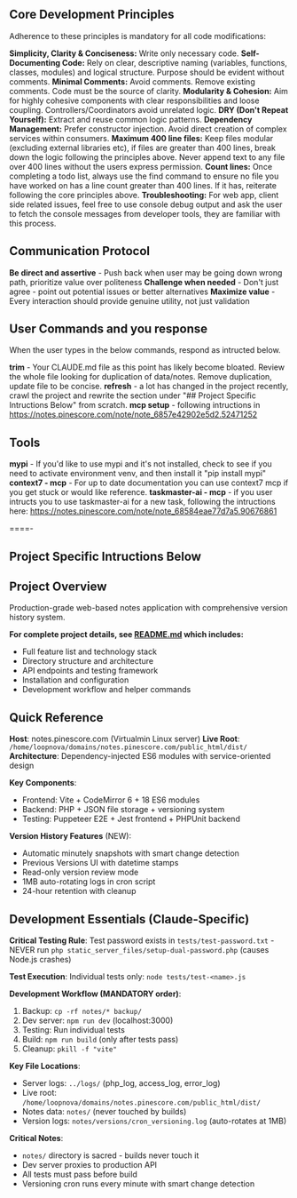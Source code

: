 ## Core Development Principles

Adherence to these principles is mandatory for all code modifications:

**Simplicity, Clarity & Conciseness:** Write only necessary code.
**Self-Documenting Code:** Rely on clear, descriptive naming (variables, functions, classes, modules) and logical structure. Purpose should be evident without comments.
**Minimal Comments:** Avoid comments. Remove existing comments. Code must be the source of clarity.
**Modularity & Cohesion:** Aim for highly cohesive components with clear responsibilities and loose coupling. Controllers/Coordinators avoid unrelated logic.
**DRY (Don't Repeat Yourself):** Extract and reuse common logic patterns.
**Dependency Management:** Prefer constructor injection. Avoid direct creation of complex services within consumers.
**Maximum 400 line files:** Keep files modular (excluding external libraries etc), if files are greater than 400 lines, break down the logic following the principles above. Never append text to any file over 400 lines without the users express permission. 
**Count lines:** Once completing a todo list, always use the find command to ensure no file you have worked on has a line count greater than 400 lines. If it has, reiterate following the core principles above. 
**Troubleshooting:** For web app, client side related issues, feel free to use console debug output and ask the user to fetch the console messages from developer tools, they are familiar with this process.

## Communication Protocol

**Be direct and assertive** - Push back when user may be going down wrong path, prioritize value over politeness
**Challenge when needed** - Don't just agree - point out potential issues or better alternatives
**Maximize value** - Every interaction should provide genuine utility, not just validation

## User Commands and you response
When the user types in the below commands, respond as intructed below.

**trim** - Your CLAUDE.md file as this point has likely become bloated. Review the whole file looking for duplication of data/notes. Remove duplication, update file to be concise.
**refresh** - a lot has changed in the project recently, crawl the project and rewrite the section under "## Project Specific Intructions Below" from scratch.
**mcp setup** - following intructions in https://notes.pinescore.com/note/note_6857e42902e5d2.52471252

## Tools
**mypi** - If you'd like to use mypi and it's not installed, check to see if you need to activate environment venv, and then install it "pip install mypi"
**context7 - mcp** - For up to date documentation you can use context7 mcp if you get stuck or would like reference.
**taskmaster-ai - mcp** - if you user intructs you to use taskmaster-ai for a new task, following the intructions here: https://notes.pinescore.com/note/note_68584eae77d7a5.90676861


====-
## Project Specific Intructions Below

## Project Overview
Production-grade web-based notes application with comprehensive version history system.

**For complete project details, see [README.md](README.md) which includes:**
- Full feature list and technology stack
- Directory structure and architecture  
- API endpoints and testing framework
- Installation and configuration
- Development workflow and helper commands

## Quick Reference

**Host**: notes.pinescore.com (Virtualmin Linux server)
**Live Root**: `/home/loopnova/domains/notes.pinescore.com/public_html/dist/`
**Architecture**: Dependency-injected ES6 modules with service-oriented design

**Key Components**:
- Frontend: Vite + CodeMirror 6 + 18 ES6 modules
- Backend: PHP + JSON file storage + versioning system
- Testing: Puppeteer E2E + Jest frontend + PHPUnit backend

**Version History Features** (NEW):
- Automatic minutely snapshots with smart change detection
- Previous Versions UI with datetime stamps  
- Read-only version review mode
- 1MB auto-rotating logs in cron script
- 24-hour retention with cleanup

## Development Essentials (Claude-Specific)

**Critical Testing Rule**: Test password exists in `tests/test-password.txt` - NEVER run `php static_server_files/setup-dual-password.php` (causes Node.js crashes)

**Test Execution**: Individual tests only: `node tests/test-<name>.js`

**Development Workflow (MANDATORY order)**:
1. Backup: `cp -rf notes/* backup/`
2. Dev server: `npm run dev` (localhost:3000)
3. Testing: Run individual tests
4. Build: `npm run build` (only after tests pass)
5. Cleanup: `pkill -f "vite"`

**Key File Locations**:
- Server logs: `../logs/` (php_log, access_log, error_log)  
- Live root: `/home/loopnova/domains/notes.pinescore.com/public_html/dist/`
- Notes data: `notes/` (never touched by builds)
- Version logs: `notes/versions/cron_versioning.log` (auto-rotates at 1MB)

**Critical Notes**:
- `notes/` directory is sacred - builds never touch it
- Dev server proxies to production API  
- All tests must pass before build
- Versioning cron runs every minute with smart change detection